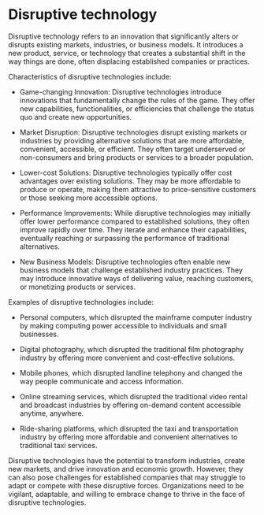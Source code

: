 # Disruptive technology

Disruptive technology refers to an innovation that significantly alters or disrupts existing markets, industries, or business models. It introduces a new product, service, or technology that creates a substantial shift in the way things are done, often displacing established companies or practices.

Characteristics of disruptive technologies include:

* Game-changing Innovation: Disruptive technologies introduce innovations that fundamentally change the rules of the game. They offer new capabilities, functionalities, or efficiencies that challenge the status quo and create new opportunities.

* Market Disruption: Disruptive technologies disrupt existing markets or industries by providing alternative solutions that are more affordable, convenient, accessible, or efficient. They often target underserved or non-consumers and bring products or services to a broader population.

* Lower-cost Solutions: Disruptive technologies typically offer cost advantages over existing solutions. They may be more affordable to produce or operate, making them attractive to price-sensitive customers or those seeking more accessible options.

* Performance Improvements: While disruptive technologies may initially offer lower performance compared to established solutions, they often improve rapidly over time. They iterate and enhance their capabilities, eventually reaching or surpassing the performance of traditional alternatives.

* New Business Models: Disruptive technologies often enable new business models that challenge established industry practices. They may introduce innovative ways of delivering value, reaching customers, or monetizing products or services.

Examples of disruptive technologies include:

* Personal computers, which disrupted the mainframe computer industry by making computing power accessible to individuals and small businesses.

* Digital photography, which disrupted the traditional film photography industry by offering more convenient and cost-effective solutions.

* Mobile phones, which disrupted landline telephony and changed the way people communicate and access information.

* Online streaming services, which disrupted the traditional video rental and broadcast industries by offering on-demand content accessible anytime, anywhere.

* Ride-sharing platforms, which disrupted the taxi and transportation industry by offering more affordable and convenient alternatives to traditional taxi services.

Disruptive technologies have the potential to transform industries, create new markets, and drive innovation and economic growth. However, they can also pose challenges for established companies that may struggle to adapt or compete with these disruptive forces. Organizations need to be vigilant, adaptable, and willing to embrace change to thrive in the face of disruptive technologies.
